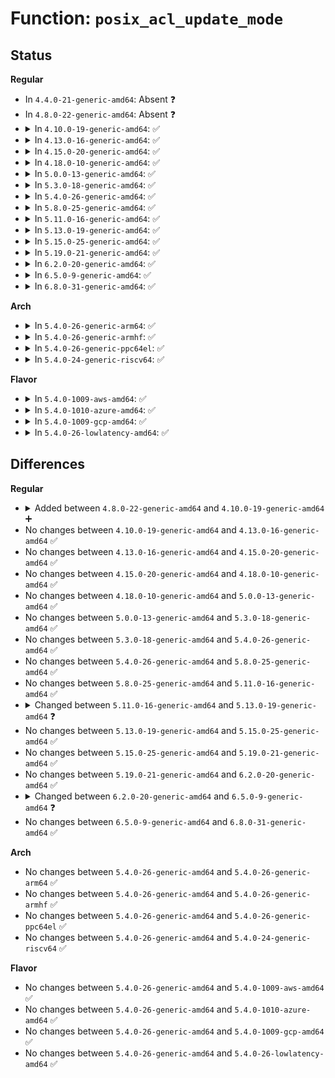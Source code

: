 # Function: <code>posix_acl_update_mode</code>

## Status
<b>Regular</b>
<ul>
<li>
In <code>4.4.0-21-generic-amd64</code>: Absent ❓
</li>
<li>
In <code>4.8.0-22-generic-amd64</code>: Absent ❓
</li>
<li>
<details>
<summary>In <code>4.10.0-19-generic-amd64</code>: ✅</summary>

```c
int posix_acl_update_mode(struct inode * inode, umode_t * mode_p, struct posix_acl * * acl)
```

```json
{
  "name": "posix_acl_update_mode",
  "collision_type": "Unique Global",
  "inline_type": "No",
  "funcs": [
    {
      "addr": 18446744071581654656,
      "name": "posix_acl_update_mode",
      "external": true,
      "loc": "fs/posix_acl.c:642",
      "file": "fs/posix_acl.c",
      "inline": "seen, unknown",
      "caller_inline": [],
      "caller_func": [
        "fs/posix_acl.c:simple_set_acl",
        "fs/ext4/acl.c:__ext4_set_acl"
      ]
    }
  ],
  "symbols": [
    {
      "addr": 18446744071581654656,
      "name": "posix_acl_update_mode",
      "section": ".text",
      "bind": "STB_GLOBAL",
      "size": 167
    }
  ]
}
```
</details>
</li>
<li>
<details>
<summary>In <code>4.13.0-16-generic-amd64</code>: ✅</summary>

```c
int posix_acl_update_mode(struct inode * inode, umode_t * mode_p, struct posix_acl * * acl)
```

```json
{
  "name": "posix_acl_update_mode",
  "collision_type": "Unique Global",
  "inline_type": "No",
  "funcs": [
    {
      "addr": 18446744071581709056,
      "name": "posix_acl_update_mode",
      "external": true,
      "loc": "fs/posix_acl.c:643",
      "file": "fs/posix_acl.c",
      "inline": "seen, unknown",
      "caller_inline": [],
      "caller_func": [
        "fs/posix_acl.c:simple_set_acl",
        "fs/ext4/acl.c:ext4_set_acl"
      ]
    }
  ],
  "symbols": [
    {
      "addr": 18446744071581709056,
      "name": "posix_acl_update_mode",
      "section": ".text",
      "bind": "STB_GLOBAL",
      "size": 155
    }
  ]
}
```
</details>
</li>
<li>
<details>
<summary>In <code>4.15.0-20-generic-amd64</code>: ✅</summary>

```c
int posix_acl_update_mode(struct inode * inode, umode_t * mode_p, struct posix_acl * * acl)
```

```json
{
  "name": "posix_acl_update_mode",
  "collision_type": "Unique Global",
  "inline_type": "No",
  "funcs": [
    {
      "addr": 18446744071581854704,
      "name": "posix_acl_update_mode",
      "external": true,
      "loc": "fs/posix_acl.c:643",
      "file": "fs/posix_acl.c",
      "inline": "seen, unknown",
      "caller_inline": [],
      "caller_func": [
        "fs/posix_acl.c:simple_set_acl",
        "fs/ext4/acl.c:ext4_set_acl"
      ]
    }
  ],
  "symbols": [
    {
      "addr": 18446744071581854704,
      "name": "posix_acl_update_mode",
      "section": ".text",
      "bind": "STB_GLOBAL",
      "size": 155
    }
  ]
}
```
</details>
</li>
<li>
<details>
<summary>In <code>4.18.0-10-generic-amd64</code>: ✅</summary>

```c
int posix_acl_update_mode(struct inode * inode, umode_t * mode_p, struct posix_acl * * acl)
```

```json
{
  "name": "posix_acl_update_mode",
  "collision_type": "Unique Global",
  "inline_type": "No",
  "funcs": [
    {
      "addr": 18446744071582035264,
      "name": "posix_acl_update_mode",
      "external": true,
      "loc": "fs/posix_acl.c:643",
      "file": "fs/posix_acl.c",
      "inline": "seen, unknown",
      "caller_inline": [],
      "caller_func": [
        "fs/posix_acl.c:simple_set_acl",
        "fs/ext4/acl.c:ext4_set_acl"
      ]
    }
  ],
  "symbols": [
    {
      "addr": 18446744071582035264,
      "name": "posix_acl_update_mode",
      "section": ".text",
      "bind": "STB_GLOBAL",
      "size": 155
    }
  ]
}
```
</details>
</li>
<li>
<details>
<summary>In <code>5.0.0-13-generic-amd64</code>: ✅</summary>

```c
int posix_acl_update_mode(struct inode * inode, umode_t * mode_p, struct posix_acl * * acl)
```

```json
{
  "name": "posix_acl_update_mode",
  "collision_type": "Unique Global",
  "inline_type": "No",
  "funcs": [
    {
      "addr": 18446744071582123392,
      "name": "posix_acl_update_mode",
      "external": true,
      "loc": "fs/posix_acl.c:643",
      "file": "fs/posix_acl.c",
      "inline": "seen, unknown",
      "caller_inline": [],
      "caller_func": [
        "fs/posix_acl.c:simple_set_acl",
        "fs/ext4/acl.c:ext4_set_acl"
      ]
    }
  ],
  "symbols": [
    {
      "addr": 18446744071582123392,
      "name": "posix_acl_update_mode",
      "section": ".text",
      "bind": "STB_GLOBAL",
      "size": 155
    }
  ]
}
```
</details>
</li>
<li>
<details>
<summary>In <code>5.3.0-18-generic-amd64</code>: ✅</summary>

```c
int posix_acl_update_mode(struct inode * inode, umode_t * mode_p, struct posix_acl * * acl)
```

```json
{
  "name": "posix_acl_update_mode",
  "collision_type": "Unique Global",
  "inline_type": "No",
  "funcs": [
    {
      "addr": 18446744071582285376,
      "name": "posix_acl_update_mode",
      "external": true,
      "loc": "fs/posix_acl.c:644",
      "file": "fs/posix_acl.c",
      "inline": "seen, unknown",
      "caller_inline": [],
      "caller_func": [
        "fs/posix_acl.c:simple_set_acl",
        "fs/ext4/acl.c:ext4_set_acl"
      ]
    }
  ],
  "symbols": [
    {
      "addr": 18446744071582285376,
      "name": "posix_acl_update_mode",
      "section": ".text",
      "bind": "STB_GLOBAL",
      "size": 156
    }
  ]
}
```
</details>
</li>
<li>
<details>
<summary>In <code>5.4.0-26-generic-amd64</code>: ✅</summary>

```c
int posix_acl_update_mode(struct inode * inode, umode_t * mode_p, struct posix_acl * * acl)
```

```json
{
  "name": "posix_acl_update_mode",
  "collision_type": "Unique Global",
  "inline_type": "No",
  "funcs": [
    {
      "addr": 18446744071582384352,
      "name": "posix_acl_update_mode",
      "external": true,
      "loc": "fs/posix_acl.c:644",
      "file": "fs/posix_acl.c",
      "inline": "seen, unknown",
      "caller_inline": [],
      "caller_func": [
        "fs/posix_acl.c:simple_set_acl",
        "fs/ext4/acl.c:ext4_set_acl"
      ]
    }
  ],
  "symbols": [
    {
      "addr": 18446744071582384352,
      "name": "posix_acl_update_mode",
      "section": ".text",
      "bind": "STB_GLOBAL",
      "size": 156
    }
  ]
}
```
</details>
</li>
<li>
<details>
<summary>In <code>5.8.0-25-generic-amd64</code>: ✅</summary>

```c
int posix_acl_update_mode(struct inode * inode, umode_t * mode_p, struct posix_acl * * acl)
```

```json
{
  "name": "posix_acl_update_mode",
  "collision_type": "Unique Global",
  "inline_type": "No",
  "funcs": [
    {
      "addr": 18446744071582669600,
      "name": "posix_acl_update_mode",
      "external": true,
      "loc": "fs/posix_acl.c:647",
      "file": "fs/posix_acl.c",
      "inline": "seen, unknown",
      "caller_inline": [],
      "caller_func": [
        "fs/posix_acl.c:simple_set_acl",
        "fs/ext4/acl.c:ext4_set_acl"
      ]
    }
  ],
  "symbols": [
    {
      "addr": 18446744071582669600,
      "name": "posix_acl_update_mode",
      "section": ".text",
      "bind": "STB_GLOBAL",
      "size": 156
    }
  ]
}
```
</details>
</li>
<li>
<details>
<summary>In <code>5.11.0-16-generic-amd64</code>: ✅</summary>

```c
int posix_acl_update_mode(struct inode * inode, umode_t * mode_p, struct posix_acl * * acl)
```

```json
{
  "name": "posix_acl_update_mode",
  "collision_type": "Unique Global",
  "inline_type": "No",
  "funcs": [
    {
      "addr": 18446744071582738528,
      "name": "posix_acl_update_mode",
      "external": true,
      "loc": "fs/posix_acl.c:647",
      "file": "fs/posix_acl.c",
      "inline": "seen, unknown",
      "caller_inline": [],
      "caller_func": [
        "fs/posix_acl.c:simple_set_acl",
        "fs/ext4/acl.c:ext4_set_acl"
      ]
    }
  ],
  "symbols": [
    {
      "addr": 18446744071582738528,
      "name": "posix_acl_update_mode",
      "section": ".text",
      "bind": "STB_GLOBAL",
      "size": 156
    }
  ]
}
```
</details>
</li>
<li>
<details>
<summary>In <code>5.13.0-19-generic-amd64</code>: ✅</summary>

```c
int posix_acl_update_mode(struct user_namespace * mnt_userns, struct inode * inode, umode_t * mode_p, struct posix_acl * * acl)
```

```json
{
  "name": "posix_acl_update_mode",
  "collision_type": "Unique Global",
  "inline_type": "No",
  "funcs": [
    {
      "addr": 18446744071582767408,
      "name": "posix_acl_update_mode",
      "external": true,
      "loc": "fs/posix_acl.c:675",
      "file": "fs/posix_acl.c",
      "inline": "seen, unknown",
      "caller_inline": [],
      "caller_func": [
        "fs/posix_acl.c:simple_set_acl",
        "fs/ext4/acl.c:ext4_set_acl"
      ]
    }
  ],
  "symbols": [
    {
      "addr": 18446744071582767408,
      "name": "posix_acl_update_mode",
      "section": ".text",
      "bind": "STB_GLOBAL",
      "size": 181
    }
  ]
}
```
</details>
</li>
<li>
<details>
<summary>In <code>5.15.0-25-generic-amd64</code>: ✅</summary>

```c
int posix_acl_update_mode(struct user_namespace * mnt_userns, struct inode * inode, umode_t * mode_p, struct posix_acl * * acl)
```

```json
{
  "name": "posix_acl_update_mode",
  "collision_type": "Unique Global",
  "inline_type": "No",
  "funcs": [
    {
      "addr": 18446744071583094512,
      "name": "posix_acl_update_mode",
      "external": true,
      "loc": "fs/posix_acl.c:686",
      "file": "fs/posix_acl.c",
      "inline": "seen, unknown",
      "caller_inline": [],
      "caller_func": [
        "fs/posix_acl.c:simple_set_acl",
        "fs/ext4/acl.c:ext4_set_acl",
        "security/integrity/evm/evm_main.c:evm_xattr_change"
      ]
    }
  ],
  "symbols": [
    {
      "addr": 18446744071583094512,
      "name": "posix_acl_update_mode",
      "section": ".text",
      "bind": "STB_GLOBAL",
      "size": 181
    }
  ]
}
```
</details>
</li>
<li>
<details>
<summary>In <code>5.19.0-21-generic-amd64</code>: ✅</summary>

```c
int posix_acl_update_mode(struct user_namespace * mnt_userns, struct inode * inode, umode_t * mode_p, struct posix_acl * * acl)
```

```json
{
  "name": "posix_acl_update_mode",
  "collision_type": "Unique Global",
  "inline_type": "No",
  "funcs": [
    {
      "addr": 18446744071583575168,
      "name": "posix_acl_update_mode",
      "external": true,
      "loc": "fs/posix_acl.c:690",
      "file": "fs/posix_acl.c",
      "inline": "seen, unknown",
      "caller_inline": [],
      "caller_func": [
        "fs/posix_acl.c:simple_set_acl",
        "fs/ext4/acl.c:ext4_set_acl",
        "security/integrity/evm/evm_main.c:evm_xattr_change"
      ]
    }
  ],
  "symbols": [
    {
      "addr": 18446744071583575168,
      "name": "posix_acl_update_mode",
      "section": ".text",
      "bind": "STB_GLOBAL",
      "size": 247
    }
  ]
}
```
</details>
</li>
<li>
<details>
<summary>In <code>6.2.0-20-generic-amd64</code>: ✅</summary>

```c
int posix_acl_update_mode(struct user_namespace * mnt_userns, struct inode * inode, umode_t * mode_p, struct posix_acl * * acl)
```

```json
{
  "name": "posix_acl_update_mode",
  "collision_type": "Unique Global",
  "inline_type": "No",
  "funcs": [
    {
      "addr": 18446744071584177600,
      "name": "posix_acl_update_mode",
      "external": true,
      "loc": "fs/posix_acl.c:706",
      "file": "fs/posix_acl.c",
      "inline": "seen, unknown",
      "caller_inline": [],
      "caller_func": [
        "fs/posix_acl.c:simple_set_acl",
        "fs/ext4/acl.c:ext4_set_acl",
        "security/integrity/evm/evm_main.c:evm_inode_set_acl"
      ]
    }
  ],
  "symbols": [
    {
      "addr": 18446744071584177600,
      "name": "posix_acl_update_mode",
      "section": ".text",
      "bind": "STB_GLOBAL",
      "size": 247
    }
  ]
}
```
</details>
</li>
<li>
<details>
<summary>In <code>6.5.0-9-generic-amd64</code>: ✅</summary>

```c
int posix_acl_update_mode(struct mnt_idmap * idmap, struct inode * inode, umode_t * mode_p, struct posix_acl * * acl)
```

```json
{
  "name": "posix_acl_update_mode",
  "collision_type": "Unique Global",
  "inline_type": "No",
  "funcs": [
    {
      "addr": 18446744071584403952,
      "name": "posix_acl_update_mode",
      "external": true,
      "loc": "fs/posix_acl.c:707",
      "file": "fs/posix_acl.c",
      "inline": "seen, unknown",
      "caller_inline": [],
      "caller_func": [
        "fs/posix_acl.c:simple_set_acl",
        "fs/ext4/acl.c:ext4_set_acl",
        "security/integrity/evm/evm_main.c:evm_inode_set_acl"
      ]
    }
  ],
  "symbols": [
    {
      "addr": 18446744071584403952,
      "name": "posix_acl_update_mode",
      "section": ".text",
      "bind": "STB_GLOBAL",
      "size": 201
    }
  ]
}
```
</details>
</li>
<li>
<details>
<summary>In <code>6.8.0-31-generic-amd64</code>: ✅</summary>

```c
int posix_acl_update_mode(struct mnt_idmap * idmap, struct inode * inode, umode_t * mode_p, struct posix_acl * * acl)
```

```json
{
  "name": "posix_acl_update_mode",
  "collision_type": "Unique Global",
  "inline_type": "No",
  "funcs": [
    {
      "addr": 18446744071584624672,
      "name": "posix_acl_update_mode",
      "external": true,
      "loc": "fs/posix_acl.c:707",
      "file": "fs/posix_acl.c",
      "inline": "seen, unknown",
      "caller_inline": [],
      "caller_func": [
        "fs/posix_acl.c:simple_set_acl",
        "fs/ext4/acl.c:ext4_set_acl",
        "security/integrity/evm/evm_main.c:evm_inode_set_acl"
      ]
    }
  ],
  "symbols": [
    {
      "addr": 18446744071584624672,
      "name": "posix_acl_update_mode",
      "section": ".text",
      "bind": "STB_GLOBAL",
      "size": 201
    }
  ]
}
```
</details>
</li>
</ul>
<b>Arch</b>
<ul>
<li>
<details>
<summary>In <code>5.4.0-26-generic-arm64</code>: ✅</summary>

```c
int posix_acl_update_mode(struct inode * inode, umode_t * mode_p, struct posix_acl * * acl)
```

```json
{
  "name": "posix_acl_update_mode",
  "collision_type": "Unique Global",
  "inline_type": "No",
  "funcs": [
    {
      "addr": 18446603336493982440,
      "name": "posix_acl_update_mode",
      "external": true,
      "loc": "fs/posix_acl.c:644",
      "file": "fs/posix_acl.c",
      "inline": "seen, unknown",
      "caller_inline": [],
      "caller_func": [
        "fs/posix_acl.c:simple_set_acl",
        "fs/ext4/acl.c:ext4_set_acl"
      ]
    }
  ],
  "symbols": [
    {
      "addr": 18446603336493982440,
      "name": "posix_acl_update_mode",
      "section": ".text",
      "bind": "STB_GLOBAL",
      "size": 188
    }
  ]
}
```
</details>
</li>
<li>
<details>
<summary>In <code>5.4.0-26-generic-armhf</code>: ✅</summary>

```c
int posix_acl_update_mode(struct inode * inode, umode_t * mode_p, struct posix_acl * * acl)
```

```json
{
  "name": "posix_acl_update_mode",
  "collision_type": "Unique Global",
  "inline_type": "No",
  "funcs": [
    {
      "addr": 3227447076,
      "name": "posix_acl_update_mode",
      "external": true,
      "loc": "fs/posix_acl.c:644",
      "file": "fs/posix_acl.c",
      "inline": "seen, unknown",
      "caller_inline": [],
      "caller_func": [
        "fs/posix_acl.c:simple_set_acl",
        "fs/ext4/acl.c:ext4_set_acl"
      ]
    }
  ],
  "symbols": [
    {
      "addr": 3227447076,
      "name": "posix_acl_update_mode",
      "section": ".text",
      "bind": "STB_GLOBAL",
      "size": 184
    }
  ]
}
```
</details>
</li>
<li>
<details>
<summary>In <code>5.4.0-26-generic-ppc64el</code>: ✅</summary>

```c
int posix_acl_update_mode(struct inode * inode, umode_t * mode_p, struct posix_acl * * acl)
```

```json
{
  "name": "posix_acl_update_mode",
  "collision_type": "Unique Global",
  "inline_type": "No",
  "funcs": [
    {
      "addr": 13835058055287625232,
      "name": "posix_acl_update_mode",
      "external": true,
      "loc": "fs/posix_acl.c:644",
      "file": "fs/posix_acl.c",
      "inline": "seen, unknown",
      "caller_inline": [],
      "caller_func": [
        "fs/posix_acl.c:simple_set_acl",
        "fs/ext4/acl.c:ext4_set_acl"
      ]
    }
  ],
  "symbols": [
    {
      "addr": 13835058055287625232,
      "name": "posix_acl_update_mode",
      "section": ".text",
      "bind": "STB_GLOBAL",
      "size": 236
    }
  ]
}
```
</details>
</li>
<li>
<details>
<summary>In <code>5.4.0-24-generic-riscv64</code>: ✅</summary>

```c
int posix_acl_update_mode(struct inode * inode, umode_t * mode_p, struct posix_acl * * acl)
```

```json
{
  "name": "posix_acl_update_mode",
  "collision_type": "Unique Global",
  "inline_type": "No",
  "funcs": [
    {
      "addr": 18446743936273502040,
      "name": "posix_acl_update_mode",
      "external": true,
      "loc": "fs/posix_acl.c:644",
      "file": "fs/posix_acl.c",
      "inline": "seen, unknown",
      "caller_inline": [],
      "caller_func": [
        "fs/posix_acl.c:simple_set_acl",
        "fs/ext4/acl.c:ext4_set_acl"
      ]
    }
  ],
  "symbols": [
    {
      "addr": 18446743936273502040,
      "name": "posix_acl_update_mode",
      "section": ".text",
      "bind": "STB_GLOBAL",
      "size": 128
    }
  ]
}
```
</details>
</li>
</ul>
<b>Flavor</b>
<ul>
<li>
<details>
<summary>In <code>5.4.0-1009-aws-amd64</code>: ✅</summary>

```c
int posix_acl_update_mode(struct inode * inode, umode_t * mode_p, struct posix_acl * * acl)
```

```json
{
  "name": "posix_acl_update_mode",
  "collision_type": "Unique Global",
  "inline_type": "No",
  "funcs": [
    {
      "addr": 18446744071582353088,
      "name": "posix_acl_update_mode",
      "external": true,
      "loc": "fs/posix_acl.c:644",
      "file": "fs/posix_acl.c",
      "inline": "seen, unknown",
      "caller_inline": [],
      "caller_func": [
        "fs/posix_acl.c:simple_set_acl",
        "fs/ext4/acl.c:ext4_set_acl"
      ]
    }
  ],
  "symbols": [
    {
      "addr": 18446744071582353088,
      "name": "posix_acl_update_mode",
      "section": ".text",
      "bind": "STB_GLOBAL",
      "size": 156
    }
  ]
}
```
</details>
</li>
<li>
<details>
<summary>In <code>5.4.0-1010-azure-amd64</code>: ✅</summary>

```c
int posix_acl_update_mode(struct inode * inode, umode_t * mode_p, struct posix_acl * * acl)
```

```json
{
  "name": "posix_acl_update_mode",
  "collision_type": "Unique Global",
  "inline_type": "No",
  "funcs": [
    {
      "addr": 18446744071582290800,
      "name": "posix_acl_update_mode",
      "external": true,
      "loc": "fs/posix_acl.c:644",
      "file": "fs/posix_acl.c",
      "inline": "seen, unknown",
      "caller_inline": [],
      "caller_func": [
        "fs/posix_acl.c:simple_set_acl",
        "fs/ext4/acl.c:ext4_set_acl"
      ]
    }
  ],
  "symbols": [
    {
      "addr": 18446744071582290800,
      "name": "posix_acl_update_mode",
      "section": ".text",
      "bind": "STB_GLOBAL",
      "size": 156
    }
  ]
}
```
</details>
</li>
<li>
<details>
<summary>In <code>5.4.0-1009-gcp-amd64</code>: ✅</summary>

```c
int posix_acl_update_mode(struct inode * inode, umode_t * mode_p, struct posix_acl * * acl)
```

```json
{
  "name": "posix_acl_update_mode",
  "collision_type": "Unique Global",
  "inline_type": "No",
  "funcs": [
    {
      "addr": 18446744071582343568,
      "name": "posix_acl_update_mode",
      "external": true,
      "loc": "fs/posix_acl.c:644",
      "file": "fs/posix_acl.c",
      "inline": "seen, unknown",
      "caller_inline": [],
      "caller_func": [
        "fs/posix_acl.c:simple_set_acl",
        "fs/ext4/acl.c:ext4_set_acl"
      ]
    }
  ],
  "symbols": [
    {
      "addr": 18446744071582343568,
      "name": "posix_acl_update_mode",
      "section": ".text",
      "bind": "STB_GLOBAL",
      "size": 156
    }
  ]
}
```
</details>
</li>
<li>
<details>
<summary>In <code>5.4.0-26-lowlatency-amd64</code>: ✅</summary>

```c
int posix_acl_update_mode(struct inode * inode, umode_t * mode_p, struct posix_acl * * acl)
```

```json
{
  "name": "posix_acl_update_mode",
  "collision_type": "Unique Global",
  "inline_type": "No",
  "funcs": [
    {
      "addr": 18446744071582423136,
      "name": "posix_acl_update_mode",
      "external": true,
      "loc": "fs/posix_acl.c:644",
      "file": "fs/posix_acl.c",
      "inline": "seen, unknown",
      "caller_inline": [],
      "caller_func": [
        "fs/posix_acl.c:simple_set_acl",
        "fs/ext4/acl.c:ext4_set_acl"
      ]
    }
  ],
  "symbols": [
    {
      "addr": 18446744071582423136,
      "name": "posix_acl_update_mode",
      "section": ".text",
      "bind": "STB_GLOBAL",
      "size": 156
    }
  ]
}
```
</details>
</li>
</ul>

## Differences
<b>Regular</b>
<ul>
<li>
<details>
<summary>Added between <code>4.8.0-22-generic-amd64</code> and <code>4.10.0-19-generic-amd64</code> ➕</summary>

```c
int posix_acl_update_mode(struct inode * inode, umode_t * mode_p, struct posix_acl * * acl)
```
</details>
</li>
<li>
No changes between <code>4.10.0-19-generic-amd64</code> and <code>4.13.0-16-generic-amd64</code> ✅
</li>
<li>
No changes between <code>4.13.0-16-generic-amd64</code> and <code>4.15.0-20-generic-amd64</code> ✅
</li>
<li>
No changes between <code>4.15.0-20-generic-amd64</code> and <code>4.18.0-10-generic-amd64</code> ✅
</li>
<li>
No changes between <code>4.18.0-10-generic-amd64</code> and <code>5.0.0-13-generic-amd64</code> ✅
</li>
<li>
No changes between <code>5.0.0-13-generic-amd64</code> and <code>5.3.0-18-generic-amd64</code> ✅
</li>
<li>
No changes between <code>5.3.0-18-generic-amd64</code> and <code>5.4.0-26-generic-amd64</code> ✅
</li>
<li>
No changes between <code>5.4.0-26-generic-amd64</code> and <code>5.8.0-25-generic-amd64</code> ✅
</li>
<li>
No changes between <code>5.8.0-25-generic-amd64</code> and <code>5.11.0-16-generic-amd64</code> ✅
</li>
<li>
<details>
<summary>Changed between <code>5.11.0-16-generic-amd64</code> and <code>5.13.0-19-generic-amd64</code> ❓</summary>
<ul>
<li>
<b>Param added. </b>
<code>struct user_namespace * mnt_userns</code>
</li>
<li>
<b>Param reordered. </b>
<code>inode, mode_p, acl</code> ➡️ <code>mnt_userns, inode, mode_p, acl</code>
</li>
</ul>
</details>
</li>
<li>
No changes between <code>5.13.0-19-generic-amd64</code> and <code>5.15.0-25-generic-amd64</code> ✅
</li>
<li>
No changes between <code>5.15.0-25-generic-amd64</code> and <code>5.19.0-21-generic-amd64</code> ✅
</li>
<li>
No changes between <code>5.19.0-21-generic-amd64</code> and <code>6.2.0-20-generic-amd64</code> ✅
</li>
<li>
<details>
<summary>Changed between <code>6.2.0-20-generic-amd64</code> and <code>6.5.0-9-generic-amd64</code> ❓</summary>
<ul>
<li>
<b>Param added. </b>
<code>struct mnt_idmap * idmap</code>
</li>
<li>
<b>Param removed. </b>
<code>struct user_namespace * mnt_userns</code>
</li>
</ul>
</details>
</li>
<li>
No changes between <code>6.5.0-9-generic-amd64</code> and <code>6.8.0-31-generic-amd64</code> ✅
</li>
</ul>
<b>Arch</b>
<ul>
<li>
No changes between <code>5.4.0-26-generic-amd64</code> and <code>5.4.0-26-generic-arm64</code> ✅
</li>
<li>
No changes between <code>5.4.0-26-generic-amd64</code> and <code>5.4.0-26-generic-armhf</code> ✅
</li>
<li>
No changes between <code>5.4.0-26-generic-amd64</code> and <code>5.4.0-26-generic-ppc64el</code> ✅
</li>
<li>
No changes between <code>5.4.0-26-generic-amd64</code> and <code>5.4.0-24-generic-riscv64</code> ✅
</li>
</ul>
<b>Flavor</b>
<ul>
<li>
No changes between <code>5.4.0-26-generic-amd64</code> and <code>5.4.0-1009-aws-amd64</code> ✅
</li>
<li>
No changes between <code>5.4.0-26-generic-amd64</code> and <code>5.4.0-1010-azure-amd64</code> ✅
</li>
<li>
No changes between <code>5.4.0-26-generic-amd64</code> and <code>5.4.0-1009-gcp-amd64</code> ✅
</li>
<li>
No changes between <code>5.4.0-26-generic-amd64</code> and <code>5.4.0-26-lowlatency-amd64</code> ✅
</li>
</ul>
